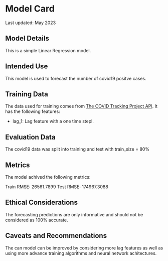 # Model Card

Last updated: May 2023

## Model Details

This is a simple Linear Regression model.

## Intended Use

This model is used to forecast the number of covid19 positve cases.

## Training Data

The data used for training comes from [The COVID Tracking Project API](https://covidtracking.com/data/api). It has the following features:

* lag_1: Lag feature with a one time stepl.

## Evaluation Data

The covid19 data was split into training and test with train_size = 80%

## Metrics
The model achived the following metrics:

Train RMSE: 26561.7899
Test  RMSE: 174967.3088

## Ethical Considerations

The forecasting predictions are only informative and should not be considered as 100% accurate.

## Caveats and Recommendations

The can model can be improved by considering more lag features as well as using more advance training algorithms and neural network achitectures.